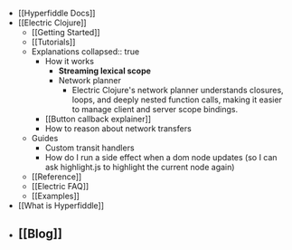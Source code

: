 - [[Hyperfiddle Docs]]
- [[Electric Clojure]]
	- [[Getting Started]]
	- [[Tutorials]]
	- Explanations
	  collapsed:: true
		- How it works
			- **Streaming lexical scope**
			- Network planner
				- Electric Clojure's network planner understands closures, loops, and deeply nested function calls, making it easier to manage client and server scope bindings.
		- [[Button callback explainer]]
		- How to reason about network transfers
	- Guides
		- Custom transit handlers
		- How do I run a side effect when a dom node updates (so I can ask highlight.js to highlight the current node again)
	- [[Reference]]
	- [[Electric FAQ]]
	- [[Examples]]
- [[What is Hyperfiddle]]
- [[Blog]]
	-